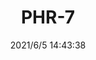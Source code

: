 ﻿---
layout: post 
title: PHR-7
overview: 
series: PH
part_number: 0551-1
thumb_img: 
small_img: static/202106/551-20210605.jpg
date: 2021/6/5 14:43:38
---



